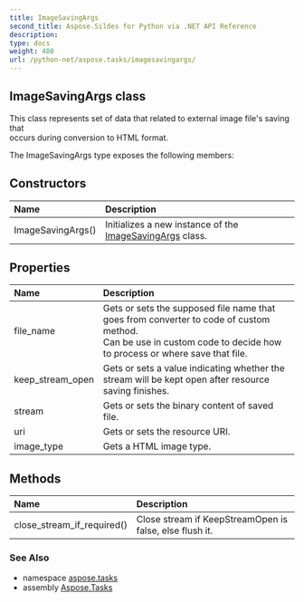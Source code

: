 ```yaml
---
title: ImageSavingArgs
second_title: Aspose.Sildes for Python via .NET API Reference
description: 
type: docs
weight: 480
url: /python-net/aspose.tasks/imagesavingargs/
---
```


## ImageSavingArgs class

This class represents set of data that related to external image file's saving that<br/>                occurs during conversion to HTML format.

The ImageSavingArgs type exposes the following members:
## Constructors
| Name | Description |
| :- | :- |
|ImageSavingArgs()|Initializes a new instance of the [ImageSavingArgs](../../aspose.tasks/imagesavingargs/) class.|
## Properties
| Name | Description |
| :- | :- |
|file_name|Gets or sets the supposed file name that goes from converter to code of custom method.<br/>             Can be use in custom code to decide how to process or where save that file.|
|keep_stream_open|Gets or sets a value indicating whether the stream will be kept open after resource saving finishes.|
|stream|Gets or sets the binary content of saved file.|
|uri|Gets or sets the resource URI.|
|image_type|Gets a HTML image type.|
## Methods
| Name | Description |
| :- | :- |
|close_stream_if_required()|Close stream if KeepStreamOpen is false, else flush it.|

### See Also

* namespace [aspose.tasks](../../aspose.tasks/)
* assembly [Aspose.Tasks](/tasks/python-net/)

